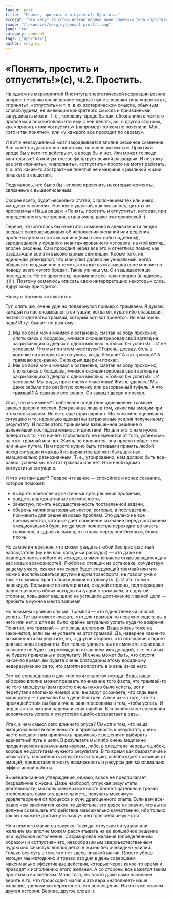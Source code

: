 ```yaml
---
layout: post
title:  "Понять, простить и отпустить!. Простить."
excerpt: "Что несут за собой всякие модные ныне словечки типа «простить», «принять», «отпустить»: имеют ли они конкретный смысл или просто используются, чтобы запудривать мозги?"
image: "/resources/serg_ey/ponyat-prostit.png"
lang: "ru"
category: general
tags: ["простить"]
author: serg_ey
---
```


# «Понять, простить и отпустить!»(с), ч.2. Простить.

На одном из мероприятий Института энергетической коррекции возник вопрос: не являются ли всякие модные ныне словечки
типа «простить», «принять», «отпустить» и т. п. в их эзотерическом смысле, обычным словоблудием, не имеющим конкретного
смысла и призванными запудривать мозги. Т. е., человеку, вроде бы как, обозначили в чем его проблема и посоветовали что
ему с ней делать, но, с другой стороны, как «принять» или «отпустить» (например) толком не пояснили. Мол, «это и так
понятно», или «у каждого все проходит по своему».

И вот в неискушенный мозг закрадывается вполне резонное сомнение. Все кажется достаточно понятным, но очень размытым.
Практики вроде бы у кого-то действуют, а вроде бы и нет. Или может те люди мнительные? А мой ум трезво фильтрует всякий
разводняк. И поэтому все эти «принять», «наполнить», «отпустить» просто не могут работать, т. к. это какие-то
абстрактные понятия не имеющие к реальной жизни никакого отношения.

Подумалось, что было бы неплохо прояснить некоторые моменты, связанные с вышеописанным.

Скорее всего, будет несколько статей, с пояснением тех или иных «модных словечек». Начнем с удачной, как оказалось,
цитаты из программы «Наша раша»: «Понять, простить и отпустить», которая, при определенном угле зрения, стала очень даже
эзотерической :).

Первое, что хотелось бы отметить: сомнения в адекватности людей всерьез разговаривающих об исполнении желаний или
решении проблем путем их «отпускания» (или о чем либо подобном), зародившиеся у среднего неангажированного человека, на
мой взгляд, вполне резонны. Сам проходил через все это и отчетливо помню как раздражали все эти высокопарные сентенции.
Кроме того, не единожды убеждался, что мой опыт далеко не уникальный, когда общался с людьми «не в теме», которые
высказывали свое мнение по поводу всего «этого бреда». Таков уж наш ум. Он защищается до последнего. Но со временем,
понимание все-таки пришло (я надеюсь :))) ). Поэтому осмелюсь описать свою интерпретацию некоторых слов. Вдруг кому
пригодится.

Начну с термина «отпустить».

Тут, опять же, очень удачно подвернулся пример с трамваем. Я думаю, каждый из нас оказывался в ситуации, когда он,
куда-либо опаздывая, пытался «догнать» трамвай, который вот-вот тронется. Но нам очень надо! И тут бывает по разному:

1) Мы со всей мочи мчимся к остановке, сметая на ходу прохожих, спотыкаясь о бордюры, мчимся сконцентрировав свой взгляд
   на закрывающихся дверях с одной мыслью: «Только бы успеть!»… И не успеваем. Что мы при этом чувствуем? Горечь,
   досаду, боль в коленке на которую споткнулись, когда бежали? А что трамвай? А трамваю все-равно. Он закрыл двери и
   поехал.
2) Мы со всей мочи мчимся к остановке, сметая на ходу прохожих, спотыкаясь о бордюры, мчимся сконцентрировав свой взгляд
   на закрывающихся дверях с одной мыслью: «Только бы успеть!»… И успеваем! Мы рады, практически счастливы! Жизнь
   удалась! Мы даже забыли про разбитую коленку или разорванный туфель! А что трамвай? А трамваю все-равно. Он закрыл
   двери и поехал.

Итак, что мы имеем? Глобальное следствие одинаковое: трамвай закрыл двери и поехал. Вся разница лишь в том, какие мы
эмоции при этом испытываем. Но есть еще один вариант. Мы спокойно оцениваем ситуацию и то, насколько адекватны
затраченные усилия полученному результату. И после этого принимаем взвешенное решение о дальнейшей последовательности
действий. Но для этого нам нужно поверить в то, что ничего глобального не изменится от того, успеем мы на этот трамвай
или нет. Жизнь не окончится, она просто пойдет тем или иным путем. Нам просто нужно быть готовыми принять любой исход
ситуации и каждый из вариантов должен быть для нас эмоционально равнозначным. Т. е., утрированно, нам должно быть
все-равно: успеем мы на этот трамвай или нет. Нам необходимо «отпустить» ситуацию.

И что это нам дает? Первое и главное — спокойное и ясное сознание, которое поможет:

* выбрать наиболее эффективный путь решения проблемы,
* увидеть альтернативные возможности,
* зачастую, понять несущественность поставленной задачи,
* сберечь миллионы нервных клеток, которые, в последствии, применить для решения новых проблем.
  Это далеко не все преимущества, которые дает спокойное сознание перед состоянием эмоциональной бури, когда мозг
  полностью переходит во власть гормонов, а здравый смысл, от страха перед неизбежным, бежит прочь.

Но самое интересное, что может увидеть любой беспристрастный наблюдатель (ну или ваш холодный рассудок) — это даже не
равноценность любого из исходов, а именно масса открывающихся для вас новых возможностей. Любой из стоящих на остановке,
сочувствуя вашему ужасу, скажет что скоро будет следующий трамвай или что можно воспользоваться другим видом транспорта,
не говоря уже о том, что можно просто пойти домой и отдохнуть :)). И это только навскидку. Большинство альтернатив, с
одной стороны, подтверждают равнозначность обоих исходов ситуации с трамваем, а с другой стороны, повышают ваш шанс на
успешное достижение главной цели — прибыть в нужное место вовремя.

Но возьмем крайний случай. Трамвай — это единственный способ успеть. Тут вы можете сказать, что для трамвая-то неважно
сядете вы в него или нет, а для вас было крайне актуально успеть куда-то вовремя. Понятно, что трамвай — это лишь
аллегория. Ваша жизнь тоже не закончится, если вы не успеете на этот трамвай. Да, наверное какие-то возможности вы
упустите, но, с другой стороны, это опоздание откроет для вас новые варианты. Вот только увидеть вы их сможете, если
ваше сознание не будет загромождено отчаянием или досадой, т. е. если вы не будете привязаны к результату. И очень может
быть, что спустя какое-то время, вы будете очень благодарны этому досадному недоразумению за то, что смогли воплотить в
жизнь из-за него.

Это же справедливо и для «положительного» исхода. Ведь, вашу эйфорию вполне может прервать понимание того факта, что
трамвай-то не того маршрута (вам просто очень нужно было успеть, вот и перепутали впопыхах номер) или, вы вдруг
осознаете, что сядь вы в маршрутку — приехали бы в двое быстрее. А все из-за того, что во время действия вы были очень
заинтересованы в том, чтобы успеть. И под властью эмоций наделали кучу ошибок. В спокойном же состоянии вероятность
успеха и отсутствия ошибок возрастает в разы.

Итак, в чем смысл сего длинного опуса? Смысл в том, что наша эмоциональная вовлеченность и привязанность к результату
очень часто мешают нам принимать правильные решения и выбирать адекватный путь к цели. В результате мы либо очень
медленно продвигаемся назначенным курсом, либо, в следствие череды ошибок, вообще не достигаем нужного результата.
В то время как безразличие к результату, способность отпустить ситуацию, освобождает сознание от эмоций, предоставляя
мозгу возможность и ресурсы для максимально эффективной работы.

Вышенаписанное утверждение, однако, вовсе не предполагает безразличие к жизни. Даже наоборот, отпуская результаты
деятельности, мы получаем возможность более тщательно и трезво отслеживать саму эту деятельность, получать максимум
удовлетворения от процесса и кучу драгоценного опыта. Если вам все-равно чем закончится какое-то действие, это вовсе не
значит, что вы не должны совершать это действие максимально качественно, ибо только так вы сможете достигнуть наилучшего
для себя результата.

Ну и немного магии на закуску. Таки да, отпуская ситуацию или желание мы вполне можем рассчитывать на ее волшебное
решение или чудесное исполнение. Сформировав желание (определенным образом) и «отпустив» его, невообразимым
сверхъестественным чудом оно зачастую воплощается в жизнь без очевидных усилий. Только вся суть в том, что нет здесь
никакой магии. Просто убрав эмоции мы методично и трезво изо дня в день совершаем максимально эффективные действия,
которые через какое-то время и приводят к исполнению этого желания. А со стороны все кажется таким простым и волшебным.
Мало того, мы часто даже сами начинаем верить в то, что происходит магия и эта вера «наполняет» наше желание, увеличивая
вероятность его воплощения. Но это уже совсем другая история. Вернее, другое слово :).
